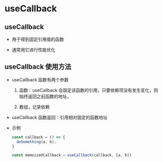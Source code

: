 # useCallback

## useCallback

  - 用于得到固定引用值的函数

  - 通常用它进行性能优化

## useCallback 使用方法

  - useCallback 函数有两个参数

    1.  函数：useCallback 会固定该函数的引用，只要依赖项没有发生变化，则始终返回之前函数的地址，

    2.  数组，记录依赖

  - useCallback 函数返回：引用相对固定的函数地址

  - 示例

    ```js
    const callback = () => {
      doSomething(a, b);
    }

    const memoizedCallback = useCallback(callback, [a, b])
    ```
